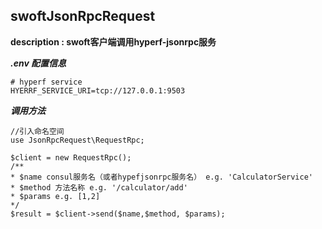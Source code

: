 ## swoftJsonRpcRequest

**description : swoft客户端调用hyperf-jsonrpc服务**



***.env 配置信息***

```
# hyperf service
HYERRF_SERVICE_URI=tcp://127.0.0.1:9503
```



***调用方法***

```
//引入命名空间
use JsonRpcRequest\RequestRpc;
```

```
$client = new RequestRpc();
/**
* $name consul服务名（或者hypefjsonrpc服务名） e.g. 'CalculatorService'
* $method 方法名称 e.g. '/calculator/add'
* $params e.g. [1,2]
*/
$result = $client->send($name,$method, $params);
```



